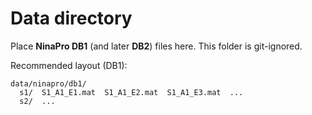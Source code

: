 # Data directory

Place **NinaPro DB1** (and later **DB2**) files here. This folder is git-ignored.

Recommended layout (DB1):
```
data/ninapro/db1/
  s1/  S1_A1_E1.mat  S1_A1_E2.mat  S1_A1_E3.mat  ...
  s2/  ...
```
